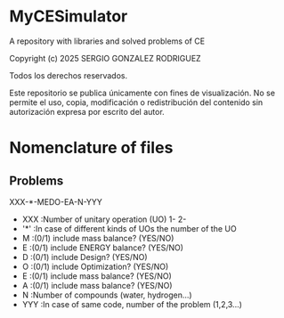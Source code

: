 # MyCESimulator
A repository with libraries and solved problems of CE

Copyright (c) 2025 SERGIO GONZALEZ RODRIGUEZ

Todos los derechos reservados.

Este repositorio se publica únicamente con fines de visualización. 
No se permite el uso, copia, modificación o redistribución del contenido 
sin autorización expresa por escrito del autor.

# Nomenclature of files
## Problems
XXX-*-MEDO-EA-N-YYY
- XXX  :Number of unitary operation (UO)
  1-
  2-
- '*'  :In case of different kinds of UOs the number of the UO
- M    :(0/1) include mass balance?     (YES/NO)
- E    :(0/1) include ENERGY balance?   (YES/NO)
- D    :(0/1) include Design?           (YES/NO)
- O    :(0/1) include Optimization?     (YES/NO)
- E    :(0/1) include mass balance?     (YES/NO)
- A    :(0/1) include mass balance?     (YES/NO)
- N    :Number of compounds (water, hydrogen...)
- YYY  :In case of same code, number of the problem (1,2,3...)
